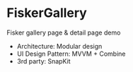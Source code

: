 # FiskerGallery
Fisker gallery page &amp; detail page demo 

- Architecture: Modular design
- UI Design Pattern: MVVM + Combine
- 3rd party: SnapKit

